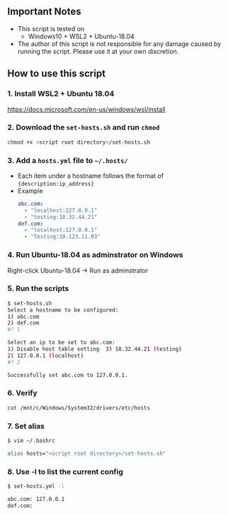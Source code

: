 ## Important Notes
- This script is tested on 
    - Windows10 + WSL2 + Ubuntu-18.04
- The author of this script is not responsible for any damage caused by running the script. Please use it at your own discretion.

## How to use this script
### 1. Install WSL2 + Ubuntu 18.04
https://docs.microsoft.com/en-us/windows/wsl/install

### 2. Download the `set-hosts.sh` and run `chmod`
``` bash
chmod +x <script root directory>/set-hosts.sh
```

### 3. Add a `hosts.yml` file to `~/.hosts/`
- Each item under a hostname follows the format of `{description:ip_address}`
- Example
    ``` yml
    abc.com:
      - "localhost:127.0.0.1"
      - "testing:10.32.44.21"
    def.com:
      - "localhost:127.0.0.1"
      - "Testing:10.123.11.03"
    ```

### 4. Run Ubuntu-18.04 as adminstrator on Windows
Right-click Ubuntu-18.04 -> Run as adminstrator

### 5. Run the scripts
``` bash
$ set-hosts.sh
Select a hostname to be configured:
1) abc.com
2) def.com
#? 1

Select an ip to be set to abc.com:
1) Disable host table setting  3) 10.32.44.21 (testing)
2) 127.0.0.1 (localhost)
#? 2

Successfully set abc.com to 127.0.0.1.
```

### 6. Verify
``` bash
cat /mnt/c/Windows/System32/drivers/etc/hosts
```

### 7. Set alias
``` bash
$ vim ~/.bashrc

alias hosts="<script root directory>/set-hosts.sh"
```

### 8. Use -l to list the current config
``` bash
$ set-hosts.yml -l

abc.com: 127.0.0.1
def.com: 
```
